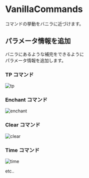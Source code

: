 # VanillaCommands
コマンドの挙動をバニラに近づけます。

## パラメータ情報を追加
バニラにあるような補完をできるように  
パラメータ情報を追加します。

### TP コマンド
![tp](https://user-images.githubusercontent.com/70795425/184935998-ffbf0a05-978a-4c7f-ab5e-b71529c21f35.png)

### Enchant コマンド
![enchant](https://user-images.githubusercontent.com/70795425/184936205-38ce7501-02b4-49a3-bacd-0c61efff18d9.png)

### Clear コマンド
![clear](https://user-images.githubusercontent.com/70795425/184936311-e25eebcd-fb72-43bf-9fe9-7a15b38aa64a.png)

### Time コマンド
![time](https://user-images.githubusercontent.com/70795425/184936399-9c381f8f-74da-4fcd-a26d-c235c7189935.png)

etc..
